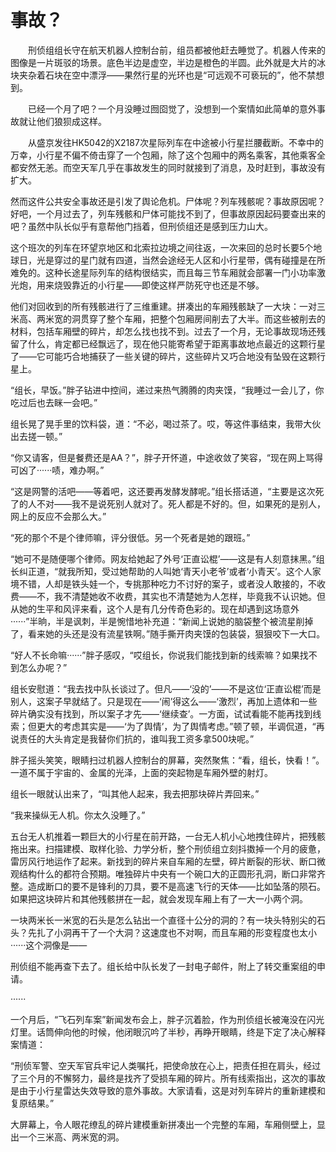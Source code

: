 # 事故？

&emsp;&emsp;刑侦组组长守在航天机器人控制台前，组员都被他赶去睡觉了。机器人传来的图像是一片斑驳的场景。底色半边是虚空，半边是橙色的半圆。此外就是大片的冰块夹杂着石块在空中漂浮——果然行星的光环也是“可远观不可亵玩的”，他不禁想到。

&emsp;&emsp;已经一个月了吧？一个月没睡过囫囵觉了，没想到一个案情如此简单的意外事故就让他们狼狈成这样。

&emsp;&emsp;从盛京发往HK5042的X2187次星际列车在中途被小行星拦腰截断。不幸中的万幸，小行星不偏不倚击穿了一个包厢，除了这个包厢中的两名乘客，其他乘客全都安然无恙。而空天军几乎在事故发生的同时就接到了消息，及时赶到，事故没有扩大。

然而这件公共安全事故还是引发了舆论危机。尸体呢？列车残骸呢？事故原因呢？好吧，一个月过去了，列车残骸和尸体可能找不到了，但事故原因起码要查出来的吧？虽然中队长似乎有意帮他门挡着，但刑侦组还是感到压力山大。

这个班次的列车在环望京地区和北索拉边境之间往返，一次来回的总时长要5个地球日，光是穿过的星门就有四道，当然会途经无人区和小行星带，偶有碰撞是在所难免的。这种长途星际列车的结构很结实，而且每三节车厢就会部署一门小功率激光炮，用来烧毁靠近的小行星——即使这样严防死守也还是不够。

他们对回收到的所有残骸进行了三维重建。拼凑出的车厢残骸缺了一大块：一对三米高、两米宽的洞贯穿了整个车厢，把整个包厢房间削去了大半。而这些被削去的材料，包括车厢壁的碎片，却怎么找也找不到。过去了一个月，无论事故现场还残留了什么，肯定都已经飘远了，现在他只能寄希望于距离事故地点最近的这颗行星了——它可能巧合地捕获了一些关键的碎片，这些碎片又巧合地没有坠毁在这颗行星上。

“组长，早饭。”胖子钻进中控间，递过来热气腾腾的肉夹馍，“我睡过一会儿了，你吃过后也去眯一会吧。”

组长晃了晃手里的饮料袋，道：“不必，喝过茶了。哎，等这件事结束，我带大伙出去搓一顿。”

“你又请客，但是餐费还是AA？”，胖子开怀道，中途收敛了笑容，“现在网上骂得可凶了······啧，难办啊。”

“这是网警的活吧——等着吧，这还要再发酵发酵呢。”组长搭话道，“主要是这次死了的人不对——我不是说死别人就对了。死人都是不好的。但，如果死的是别人，网上的反应不会那么大。”

“死的那个不是个律师嘛，评分很低。另一个死者是她的跟班。”

“她可不是随便哪个律师。网友给她起了外号‘正直讼棍’——这是有人刻意抹黑。”组长纠正道，“就我所知，受过她帮助的人叫她‘青天小老爷’或者‘小青天’。这个人家境不错，人却是铁头娃一个，专挑那种吃力不讨好的案子，或者没人敢接的，不收费——不，我不清楚她收不收费，其实也不清楚她为人怎样，毕竟我不认识她。但从她的生平和风评来看，这个人是有几分传奇色彩的。现在却遇到这场意外······”半晌，半是讽刺，半是惋惜地补充道：“新闻上说她的脑袋整个被流星削掉了，看来她的头还是没有流星铁啊。”随手撕开肉夹馍的包装袋，狠狠咬下一大口。

“好人不长命嘛······”胖子感叹，“哎组长，你说我们能找到新的线索嘛？如果找不到怎么办呢？”

组长安慰道：“我去找中队长谈过了。但凡——‘没的’——不是这位‘正直讼棍’而是别人，这案子早就结了。只是现在——‘闹’得这么——‘激烈’，再加上遗体和一些碎片确实没有找到，所以案子才先——‘继续查’。一方面，试试看能不能再找到线索；但更大的考虑其实是——‘为了舆情’，为了舆情考虑。”顿了顿，半调侃道，“再说责任的大头肯定是我替你们抗的，谁叫我工资多拿500块呢。”

胖子摇头笑笑，眼睛扫过机器人控制台的屏幕，突然聚焦：“看，组长，快看！”。一道不属于宇宙的、金属的光泽，上面的突起物是车厢外壁的射灯。

组长一眼就认出来了，“叫其他人起来，我去把那块碎片弄回来。”

“我来操纵无人机。你太久没睡了。”

五台无人机推着一颗巨大的小行星在前开路，一台无人机小心地拽住碎片，把残骸拖出来。扫描建模、取样化验、力学分析，整个刑侦组立刻抖擞掉一个月的疲惫，雷厉风行地运作了起来。新找到的碎片来自车厢的左壁，碎片断裂的形状、断口微观结构什么的都符合预期。唯独碎片中央有一个碗口大的正圆形孔洞，断口非常齐整。造成断口的要不是锋利的刀具，要不是高速飞行的天体——比如坠落的陨石。如果把这块碎片和其他残骸拼在一起，就会发现车厢上有了一大一小两个洞。

一块两米长一米宽的石头是怎么钻出一个直径十公分的洞的？有一块头特别尖的石头？先扎了小洞再干了一个大洞？这速度也不对啊，而且车厢的形变程度也太小······这个洞像是——

刑侦组不能再查下去了。组长给中队长发了一封电子邮件，附上了转交重案组的申请。

······

一个月后，“飞石列车案”新闻发布会上，胖子沉着脸，作为刑侦组长被淹没在闪光灯里。话筒伸向他的时候，他闭眼沉吟了半秒，再睁开眼睛，终是下定了决心解释案情道：

“刑侦军警、空天军官兵牢记人类嘱托，把使命放在心上，把责任担在肩头，经过了三个月的不懈努力，最终是找齐了受损车厢的碎片。所有线索指出，这次的事故是由于小行星雷达失效导致的意外事故。大家请看，这是对列车碎片的重新建模和复原结果。”

大屏幕上，令人眼花缭乱的碎片建模重新拼凑出一个完整的车厢，车厢侧壁上，显出一个三米高、两米宽的洞。
